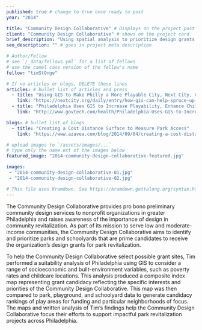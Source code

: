 ```yaml
---
published: true # change to true once ready to post
year: "2014"

title: "Community Design Collaborative" # Displays on the project post page
client: "Community Design Collaborative" # shows on the project card
brief_description: "Using spatial analysis to prioritize design grants in Philadelphia" # shows on the project card
seo_description: "" # goes in project meta description

# Author/Fellow
# see `/_data/fellows.yml` for a list of fellows
# use the camel case version of the fellow's name
fellow: "timStOnge"

# If no articles or blogs, DELETE these lines
articles: # bullet list of articles and press
  - title: "Using GIS to Make Philly a More Playable City, Next City, Oct 21, 2014"
    link: "https://nextcity.org/daily/entry/how-gis-can-help-spruce-up-philadelphias-playgrounds"
  - title: "Philadelphia Uses GIS to Increase Playability, Enhance Children's Lives, Government Technology, Nov 14. 2014"
    link: "http://www.govtech.com/health/Philadelphia-Uses-GIS-to-Increase-Playability-Enhance-Childrens-Lives.html"

blogs: # bullet list of blogs
  - title: "Creating a Cost Distance Surface to Measure Park Access"
    link: "https://www.azavea.com/blog/2014/09/04/creating-a-cost-distance-surface-to-measure-park-access/"

# upload images to `/assets/images/...`
# type only the name.ext of the images below
featured_image: "2014-community-design-collaborative-featured.jpg"

images:
 - "2014-community-design-collaborative-01.jpg"
 - "2014-community-design-collaborative-02.jpg"

# This file uses Kramdown. See https://kramdown.gettalong.org/syntax.html for syntax
---
```

The Community Design Collaborative provides pro bono preliminary community design services to nonprofit organizations in greater Philadelphia and raises awareness of the importance of design in community revitalization. As part of its mission to serve low and moderate-income communities, the Community Design Collaborative aims to identify and prioritize parks and schoolyards that are prime candidates to receive the organization’s design grants for park revitalization.

To help the Community Design Collaborative select possible grant sites, Tim performed a suitability analysis of Philadelphia using GIS to consider a range of socioeconomic and built-environment variables, such as poverty rates and childcare locations. This analysis produced a composite index map representing grant candidacy reflecting the specific interests and priorities of the Community Design Collaborative. This map was then compared to park, playground, and schoolyard data to generate candidacy rankings of play areas for funding and particular neighborhoods of focus. The maps and written analysis of Tim’s findings help the Community Design Collaborative focus their efforts to support impactful park revitalization projects across Philadelphia.

